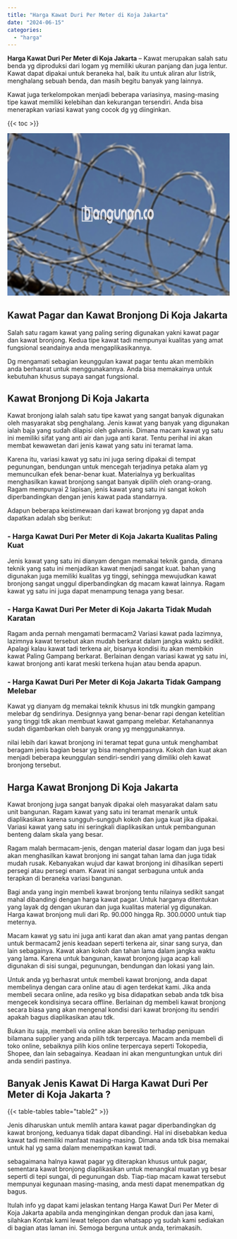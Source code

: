 ```yaml
---
title: "Harga Kawat Duri Per Meter di Koja Jakarta"
date: "2024-06-15"
categories: 
  - "harga"
---
```


**Harga Kawat Duri Per Meter di Koja Jakarta** – Kawat merupakan salah satu benda yg diproduksi dari logam yg memiliki ukuran panjang dan juga lentur. Kawat dapat dipakai untuk beraneka hal, baik itu untuk aliran alur listrik, menghalang sebuah benda, dan masih begitu banyak yang lainnya.

Kawat juga terkelompokan menjadi beberapa variasinya, masing-masing tipe kawat memiliki kelebihan dan kekurangan tersendiri. Anda bisa menerapkan variasi kawat yang cocok dg yg diinginkan.

{{< toc >}}

![Harga Kawat Duri Per Meter di Koja Jakarta](/images/jual-kawat-murah36.png)

## Kawat Pagar dan Kawat Bronjong Di Koja Jakarta

Salah satu ragam kawat yang paling sering digunakan yakni kawat pagar dan kawat bronjong. Kedua tipe kawat tadi mempunyai kualitas yang amat fungsional seandainya anda mengaplikasikannya.

Dg mengamati sebagian keunggulan kawat pagar tentu akan membikin anda berhasrat untuk menggunakannya. Anda bisa memakainya untuk kebutuhan khusus supaya sangat fungsional.

## Kawat Bronjong Di Koja Jakarta

Kawat bronjong ialah salah satu tipe kawat yang sangat banyak digunakan oleh masyarakat sbg penghalang. Jenis kawat yang banyak yang digunakan ialah baja yang sudah dilapisi oleh galvanis. Dimana macam kawat yg satu ini memiliki sifat yang anti air dan juga anti karat. Tentu perihal ini akan membat kewawetan dari jenis kawat yang satu ini teramat lama.

Karena itu, variasi kawat yg satu ini juga sering dipakai di tempat pegunungan, bendungan untuk mencegah terjadinya petaka alam yg memunculkan efek benar-benar kuat. Materialnya yg berkualitas menghasilkan kawat bronjong sangat banyak dipilih oleh orang-orang. Ragam mempunyai 2 lapisan, jenis kawat yang satu ini sangat kokoh diperbandingkan dengan jenis kawat pada standarnya.

Adapun beberapa keistimewaan dari kawat bronjong yg dapat anda dapatkan adalah sbg berikut:

### \- Harga Kawat Duri Per Meter di Koja Jakarta Kualitas Paling Kuat

Jenis kawat yang satu ini dianyam dengan memakai teknik ganda, dimana teknik yang satu ini menjadikan kawat menjadi sangat kuat. bahan yang digunakan juga memiliki kualitas yg tinggi, sehingga mewujudkan kawat bronjong sangat unggul diperbandingkan dg macam kawat lainnya. Ragam kawat yg satu ini juga dapat menampung tenaga yang besar.

### \- Harga Kawat Duri Per Meter di Koja Jakarta Tidak Mudah Karatan

Ragam anda pernah mengamati bermacam2 Variasi kawat pada lazimnya, lazimnya kawat tersebut akan mudah berkarat dalam jangka waktu sedikit. Apalagi kalau kawat tadi terkena air, bisanya kondisi itu akan membikin kawat Paling Gampang berkarat. Berlainan dengan variasi kawat yg satu ini, kawat bronjong anti karat meski terkena hujan atau benda apapun.

### \- Harga Kawat Duri Per Meter di Koja Jakarta Tidak Gampang Melebar

Kawat yg dianyam dg memakai teknik khusus ini tdk mungkin gampang melebar dg sendirinya. Designnya yang benar-benar rapi dengan ketelitian yang tinggi tdk akan membuat kawat gampang melebar. Ketahanannya sudah digambarkan oleh banyak orang yg menggunakannya.

nilai lebih dari kawat bronjong ini teramat tepat guna untuk menghambat beragam jenis bagian besar yg bisa menghempasnya. Kokoh dan kuat akan menjadi beberapa keunggulan sendiri-sendiri yang dimiliki oleh kawat bronjong tersebut.

## Harga Kawat Bronjong Di Koja Jakarta

Kawat bronjong juga sangat banyak dipakai oleh masyarakat dalam satu unit bangunan. Ragam kawat yang satu ini teramat menarik untuk diaplikasikan karena sungguh-sungguh kokoh dan juga kuat jika dipakai. Variasi kawat yang satu ini seringkali diaplikasikan untuk pembangunan benteng dalam skala yang besar.

Ragam malah bermacam-jenis, dengan material dasar logam dan juga besi akan menghasilkan kawat bronjong ini sangat tahan lama dan juga tidak mudah rusak. Kebanyakan wujud dar kawat bronjong ini dihasilkan seperti persegi atau persegi enam. Kawat ini sangat serbaguna untuk anda terapkan di beraneka variasi bangunan.

Bagi anda yang ingin membeli kawat bronjong tentu nilainya sedikit sangat mahal dibandingi dengan harga kawat pagar. Untuk harganya ditentukan yang layak dg dengan ukuran dan juga kualitas material yg digunakan. Harga kawat bronjong muli dari Rp. 90.000 hingga Rp. 300.0000 untuk tiap meternya.

Macam kawat yg satu ini juga anti karat dan akan amat yang pantas dengan untuk bermacam2 jenis keadaan seperti terkena air, sinar sang surya, dan lain sebagainya. Kawat akan kokoh dan tahan lama dalam jangka waktu yang lama. Karena untuk bangunan, kawat bronjong juga acap kali digunakan di sisi sungai, pegunungan, bendungan dan lokasi yang lain.

Untuk anda yg berhasrat untuk membeli kawat bronjong, anda dapat membelinya dengan cara online atau di agen terdekat kami. Jika anda membeli secara online, ada resiko yg bisa didapatkan sebab anda tdk bisa mengecek kondisinya secara offline. Berlainan dg membeli kawat bronjong secara biasa yang akan mengenal kondisi dari kawat bronjong itu sendiri apakah bagus diaplikasikan atau tdk.

Bukan itu saja, membeli via online akan beresiko terhadap penipuan bilamana supplier yang anda pilih tdk terpercaya. Macam anda membeli di toko online, sebaiknya pilih kios online terpercaya seperti Tokopedia, Shopee, dan lain sebagainya. Keadaan ini akan menguntungkan untuk diri anda sendiri pastinya.

## Banyak Jenis Kawat Di Harga Kawat Duri Per Meter di Koja Jakarta ?

{{< table-tables table="table2" >}}

Jenis diharuskan untuk memlih antara kawat pagar diperbandingkan dg kawat bronjong, keduanya tidak dapat dibandingi. Hal ini disebabkan kedua kawat tadi memiliki manfaat masing-masing. Dimana anda tdk bisa memakai untuk hal yg sama dalam menempatkan kawat tadi.

sebagaimana halnya kawat pagar yg diterapkan khusus untuk pagar, sementara kawat bronjong diaplikasikan untuk menangkal muatan yg besar seperti di tepi sungai, di pegunungan dsb. Tiap-tiap macam kawat tersebut mempunyai kegunaan masing-masing, anda mesti dapat menempatkan dg bagus.

Itulah info yg dapat kami jelaskan tentang Harga Kawat Duri Per Meter di Koja Jakarta apabila anda menginginkan dengan produk dan jasa kami, silahkan Kontak kami lewat telepon dan whatsapp yg sudah kami sediakan di bagian atas laman ini. Semoga berguna untuk anda, terimakasih.
